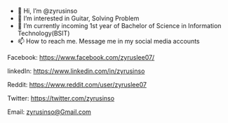 - 👋 Hi, I’m @zyrusinso
- 👀 I’m interested in Guitar, Solving Problem
- 🌱 I’m currently incoming 1st year of Bachelor of Science in Information Technology(BSIT)
- 📫 How to reach me. Message me in my social media accounts

Facebook: https://www.facebook.com/zyruslee07/ 

linkedIn: https://www.linkedin.com/in/zyrusinso

Reddit: https://www.reddit.com/user/zyruslee07

Twitter: https://twitter.com/zyrusinso

Email: zyrusinso@Gmail.com


<!---
zyrusinso/zyrusinso is a ✨ special ✨ repository because its `README.md` (this file) appears on your GitHub profile.
You can click the Preview link to take a look at your changes.
--->
